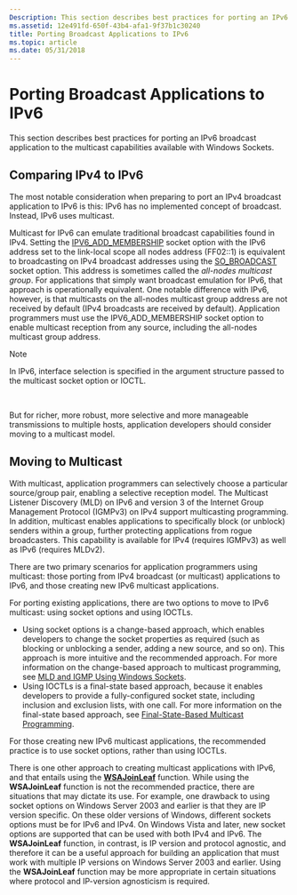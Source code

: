 ```yaml
---
Description: This section describes best practices for porting an IPv6 broadcast application to the multicast capabilities available with Windows Sockets.
ms.assetid: 12e491fd-650f-43b4-afa1-9f37b1c30240
title: Porting Broadcast Applications to IPv6
ms.topic: article
ms.date: 05/31/2018
---
```


# Porting Broadcast Applications to IPv6

This section describes best practices for porting an IPv6 broadcast application to the multicast capabilities available with Windows Sockets.

## Comparing IPv4 to IPv6

The most notable consideration when preparing to port an IPv4 broadcast application to IPv6 is this: IPv6 has no implemented concept of broadcast. Instead, IPv6 uses multicast.

Multicast for IPv6 can emulate traditional broadcast capabilities found in IPv4. Setting the [IPV6\_ADD\_MEMBERSHIP](ipproto-ipv6-socket-options.md) socket option with the IPv6 address set to the link-local scope all nodes address (FF02::1) is equivalent to broadcasting on IPv4 broadcast addresses using the [SO\_BROADCAST](socket-options.md) socket option. This address is sometimes called the *all-nodes multicast group*. For applications that simply want broadcast emulation for IPv6, that approach is operationally equivalent. One notable difference with IPv6, however, is that multicasts on the all-nodes multicast group address are not received by default (IPv4 broadcasts are received by default). Application programmers must use the IPV6\_ADD\_MEMBERSHIP socket option to enable multicast reception from any source, including the all-nodes multicast group address.

> [!Note]  
> In IPv6, interface selection is specified in the argument structure passed to the multicast socket option or IOCTL.

 

But for richer, more robust, more selective and more manageable transmissions to multiple hosts, application developers should consider moving to a multicast model.

## Moving to Multicast

With multicast, application programmers can selectively choose a particular source/group pair, enabling a selective reception model. The Multicast Listener Discovery (MLD) on IPv6 and version 3 of the Internet Group Management Protocol (IGMPv3) on IPv4 support multicasting programming. In addition, multicast enables applications to specifically block (or unblock) senders within a group, further protecting applications from rogue broadcasters. This capability is available for IPv4 (requires IGMPv3) as well as IPv6 (requires MLDv2).

There are two primary scenarios for application programmers using multicast: those porting from IPv4 broadcast (or multicast) applications to IPv6, and those creating new IPv6 multicast applications.

For porting existing applications, there are two options to move to IPv6 multicast: using socket options and using IOCTLs.

-   Using socket options is a change-based approach, which enables developers to change the socket properties as required (such as blocking or unblocking a sender, adding a new source, and so on). This approach is more intuitive and the recommended approach. For more information on the change-based approach to multicast programming, see [MLD and IGMP Using Windows Sockets](igmp-and-windows-sockets.md).
-   Using IOCTLs is a final-state based approach, because it enables developers to provide a fully-configured socket state, including inclusion and exclusion lists, with one call. For more information on the final-state based approach, see [Final-State-Based Multicast Programming](final-state-based-multicast-programming.md).

For those creating new IPv6 multicast applications, the recommended practice is to use socket options, rather than using IOCTLs.

There is one other approach to creating multicast applications with IPv6, and that entails using the [**WSAJoinLeaf**](/windows/desktop/api/Winsock2/nf-winsock2-wsajoinleaf) function. While using the **WSAJoinLeaf** function is not the recommended practice, there are situations that may dictate its use. For example, one drawback to using socket options on Windows Server 2003 and earlier is that they are IP version specific. On these older versions of Windows, different sockets options must be for IPv6 and IPv4. On Windows Vista and later, new socket options are supported that can be used with both IPv4 and IPv6. The **WSAJoinLeaf** function, in contrast, is IP version and protocol agnostic, and therefore it can be a useful approach for building an application that must work with multiple IP versions on Windows Server 2003 and earlier. Using the **WSAJoinLeaf** function may be more appropriate in certain situations where protocol and IP-version agnosticism is required.

 

 



